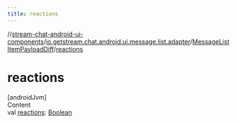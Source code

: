```yaml
---
title: reactions
---
```

//[stream-chat-android-ui-components](../../../index.md)/[io.getstream.chat.android.ui.message.list.adapter](../index.md)/[MessageListItemPayloadDiff](index.md)/[reactions](reactions.md)



# reactions  
[androidJvm]  
Content  
val [reactions](reactions.md): [Boolean](https://kotlinlang.org/api/latest/jvm/stdlib/kotlin/-boolean/index.html)  



